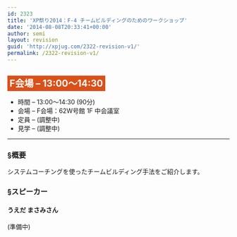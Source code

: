 ```yaml
---
id: 2323
title: 'XP祭り2014：F-4 チームビルディングのためのワークショップ'
date: '2014-08-08T20:33:41+00:00'
author: semi
layout: revision
guid: 'http://xpjug.com/2322-revision-v1/'
permalink: /2322-revision-v1/
---
```


## <span style="color:#FFFFFF; background-color:#DA5019; padding:5px;">F会場 – 13:00～14:30</span>

- 時間 – 13:00～14:30 (90分)
- 会場 – F会場：62W号館 1F 中会議室
- 定員 – (調整中)
- 見学 – (調整中)

---

### §概要

システムコーチングを使ったチームビルディング手法をご紹介します。

### §スピーカー

#### うえだ まさみさん

(準備中)